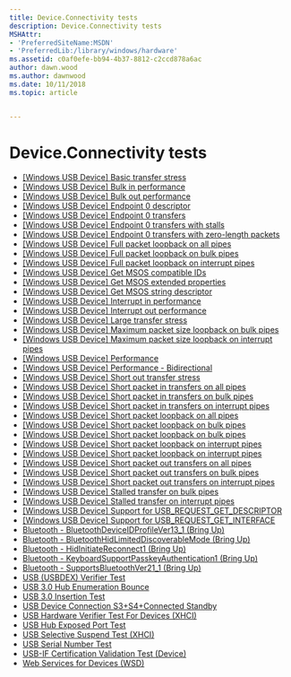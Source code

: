 ```yaml
---
title: Device.Connectivity tests
description: Device.Connectivity tests
MSHAttr:
- 'PreferredSiteName:MSDN'
- 'PreferredLib:/library/windows/hardware'
ms.assetid: c0af0efe-bb94-4b37-8812-c2ccd878a6ac
author: dawn.wood
ms.author: dawnwood
ms.date: 10/11/2018
ms.topic: article


---
```


# Device.Connectivity tests


-   [\[Windows USB Device\] Basic transfer stress](0a0674eb-92d9-4e20-a4f4-2dee3fb5c10f.md)
-   [\[Windows USB Device\] Bulk in performance](bde9aad5-69f8-4779-bd00-4d6325e13891.md)
-   [\[Windows USB Device\] Bulk out performance](f96c3cf0-aa8e-437c-abec-d439a49365c4.md)
-   [\[Windows USB Device\] Endpoint 0 descriptor](24bf72f8-980a-465f-b0d3-4f4074a479e2.md)
-   [\[Windows USB Device\] Endpoint 0 transfers](8361faa7-e9ee-4162-a028-600087705ca2.md)
-   [\[Windows USB Device\] Endpoint 0 transfers with stalls](82d87905-1591-45d5-8521-cb20353c1be5.md)
-   [\[Windows USB Device\] Endpoint 0 transfers with zero-length packets](69a003bc-0691-4449-93b0-e1ef738d71cd.md)
-   [\[Windows USB Device\] Full packet loopback on all pipes](d3ced15c-9486-4482-b351-30c8c54e7c03.md)
-   [\[Windows USB Device\] Full packet loopback on bulk pipes](d2944559-85c0-40f7-adc3-6f0895528e2d.md)
-   [\[Windows USB Device\] Full packet loopback on interrupt pipes](d36a0fda-2af5-4ea6-a105-f6c20ee851aa.md)
-   [\[Windows USB Device\] Get MSOS compatible IDs](f25108a4-8889-4e81-b03c-0195da18dbd1.md)
-   [\[Windows USB Device\] Get MSOS extended properties](8f085730-141a-41a2-8fb6-679baba5f62a.md)
-   [\[Windows USB Device\] Get MSOS string descriptor](e9c412e2-67ee-4e51-9477-8681c4e93051.md)
-   [\[Windows USB Device\] Interrupt in performance](f27ac42d-5d78-4abb-a97a-94e43dfbdd48.md)
-   [\[Windows USB Device\] Interrupt out performance](67acb4e9-2b75-4bb2-80a8-11ac39f67e51.md)
-   [\[Windows USB Device\] Large transfer stress](4643001b-ca53-4b18-a011-364f2566ea03.md)
-   [\[Windows USB Device\] Maximum packet size loopback on bulk pipes](d1751aa8-8681-461a-a395-62b2bc5bdee6.md)
-   [\[Windows USB Device\] Maximum packet size loopback on interrupt pipes](adf6663a-5842-40a4-9514-70ba7364a355.md)
-   [\[Windows USB Device\] Performance](9cebed32-c87e-474b-81ce-341a9fed1e00.md)
-   [\[Windows USB Device\] Performance - Bidirectional](9f5e2fd0-9b74-4080-a09d-492d691e288b.md)
-   [\[Windows USB Device\] Short out transfer stress](8358de6a-5fad-4455-850a-c72fb210c82a.md)
-   [\[Windows USB Device\] Short packet in transfers on all pipes](9cd8b529-9a8c-4fb8-bb74-8d9ecbee551f.md)
-   [\[Windows USB Device\] Short packet in transfers on bulk pipes](2522de20-146e-40c2-803e-d7ca800374a9.md)
-   [\[Windows USB Device\] Short packet in transfers on interrupt pipes](cff9af15-7982-4248-be31-7a94d24a3488.md)
-   [\[Windows USB Device\] Short packet loopback on all pipes](eab895b4-0fed-433b-b894-922c53419200.md)
-   [\[Windows USB Device\] Short packet loopback on bulk pipes](51481a78-9ee6-405c-af47-85b3b41f3fd9.md)
-   [\[Windows USB Device\] Short packet loopback on bulk pipes](904c6bb2-3441-4474-af05-378e87835e46.md)
-   [\[Windows USB Device\] Short packet loopback on interrupt pipes](01759e9b-9b6a-469e-9197-7623f096ad06.md)
-   [\[Windows USB Device\] Short packet loopback on interrupt pipes](08ceb293-967a-4f68-8a55-ed460decce26.md)
-   [\[Windows USB Device\] Short packet out transfers on all pipes](bcdf119a-5b49-471c-b1af-03ae0b658705.md)
-   [\[Windows USB Device\] Short packet out transfers on bulk pipes](c003b712-e5fe-4f24-83e6-620126816ff1.md)
-   [\[Windows USB Device\] Short packet out transfers on interrupt pipes](8b076c77-af6d-444c-a2b5-90416ca2bea9.md)
-   [\[Windows USB Device\] Stalled transfer on bulk pipes](4be2a62e-b5d2-407f-be45-8f9680f6dda7.md)
-   [\[Windows USB Device\] Stalled transfer on interrupt pipes](efe6187c-2a1e-41d1-90a5-82f0c786ac37.md)
-   [\[Windows USB Device\] Support for USB\_REQUEST\_GET\_DESCRIPTOR](cddb8c4b-31ce-472c-9e83-24128a02c4e3.md)
-   [\[Windows USB Device\] Support for USB\_REQUEST\_GET\_INTERFACE](a136014a-3946-4c36-a802-38debe1127e6.md)
-   [Bluetooth - BluetoothDeviceIDProfileVer13\_1 (Bring Up)](865d28e3-a84a-49db-b755-4fd606e4c508.md)
-   [Bluetooth - BluetoothHidLimitedDiscoverableMode (Bring Up)](950da6ae-fffb-42b1-9b5c-56e27a1c10b2.md)
-   [Bluetooth - HidInitiateReconnect1 (Bring Up)](39c3c500-5d68-4a94-b114-bc3232ec609d.md)
-   [Bluetooth - KeyboardSupportPasskeyAuthentication1 (Bring Up)](79cd2a1f-0651-484f-901e-aaccd831e4fe.md)
-   [Bluetooth - SupportsBluetoothVer21\_1 (Bring Up)](9af9919e-8a0c-4210-aef6-3a6ef2201446.md)
-   [USB (USBDEX) Verifier Test](ac8f8d7d-b057-4d62-9602-8551aaf943fc.md)
-   [USB 3.0 Hub Enumeration Bounce](202cba32-fa22-4cbb-9359-e881b1f949ae.md)
-   [USB 3.0 Insertion Test](6a193c3a-d18b-468b-92bd-77166266a2df.md)
-   [USB Device Connection S3+S4+Connected Standby](4e35cd21-a1dd-4cfa-be2d-1a9c9d6a1fef.md)
-   [USB Hardware Verifier Test For Devices (XHCI)](e23dceb6-a3d4-41ee-abe7-ac2a9a498988.md)
-   [USB Hub Exposed Port Test](68f6e04f-4b7f-4548-9562-db9d46105554.md)
-   [USB Selective Suspend Test (XHCI)](ac1599fe-ed1f-4f29-9a57-01896c3d7db5.md)
-   [USB Serial Number Test](0f2d5113-cf70-4cda-8afc-b7005d1e2739.md)
-   [USB-IF Certification Validation Test (Device)](eaccaddf-d3dc-4d05-9d04-bf2549a54cbd.md)
-   [Web Services for Devices (WSD)](81242753-2559-474c-9dd2-3b44debd6b38.md)

 

 






